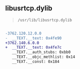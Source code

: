 ## libusrtcp.dylib

> `/usr/lib/libusrtcp.dylib`

```diff

-3762.120.12.0.0
-  __TEXT.__text: 0x4fe90
+3762.140.6.0.0
+  __TEXT.__text: 0x4fe7c
   __TEXT.__auth_stubs: 0xbb0
   __TEXT.__objc_methlist: 0x14
   __TEXT.__const: 0x184

```

